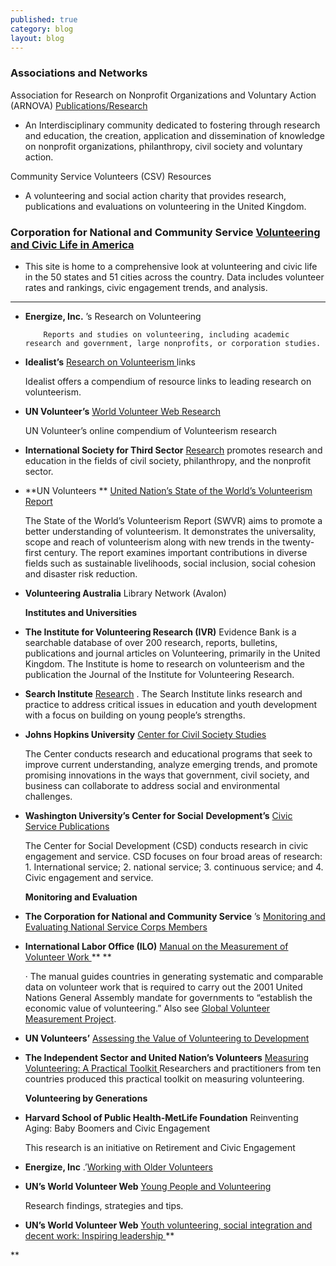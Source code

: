 ```yaml
---
published: true
category: blog
layout: blog
---
```


### Associations and Networks

Association for Research on Nonprofit Organizations and Voluntary Action (ARNOVA) [Publications/Research](http://www.arnova.org/)

- An Interdisciplinary community dedicated to fostering through research and education, the creation, application and dissemination of knowledge on nonprofit organizations, philanthropy, civil society and voluntary action.

Community Service Volunteers (CSV) Resources

- A volunteering and social action charity that provides research, publications and evaluations on volunteering in the United Kingdom.

### Corporation for National and Community Service [Volunteering and Civic Life in America](http://www.volunteeringinamerica.gov/)

- This site is home to a comprehensive look at volunteering and civic life in the 50 states and 51 cities across the country. Data includes volunteer rates and rankings, civic engagement trends, and analysis.

___

*   **Energize, Inc.**
        ’s Research on Volunteering

            Reports and studies on volunteering, including academic research and government, large nonprofits, or corporation studies.
*   **Idealist’s**
        [Research on Volunteerism ](http://www.idealist.org/info/VolunteerMgmt/Research)
        links

    Idealist offers a compendium of resource links to leading research on volunteerism.

*   **UN Volunteer’s**
        [World Volunteer Web Research](http://www.worldvolunteerweb.org/browse/volunteering-issues/volunteering-research.html)

    UN Volunteer’s online compendium of Volunteerism research

*   **International Society for Third Sector**
        [ Research](http://www.istr.org/)
        promotes research and education in the fields of civil society, philanthropy, and the nonprofit sector.
*   **UN Volunteers **
        [United Nation’s State of the World’s Volunteerism Report](http://www.unv.org/swvr2011)

    The State of the World’s Volunteerism Report (SWVR) aims to promote a better understanding of volunteerism. It demonstrates the universality, scope and
    reach of volunteerism along with new trends in the twenty-first century. The report examines important contributions in diverse fields such as sustainable
    livelihoods, social inclusion, social cohesion and disaster risk reduction.

*   **Volunteering Australia**
        Library Network (Avalon)

    **Institutes and Universities**

*   **The Institute for Volunteering Research (IVR)**
        Evidence Bank is a searchable database of over 200 research, reports, bulletins, publications and journal articles on Volunteering, primarily in the
        United Kingdom. The Institute is home to research on volunteerism and the publication the Journal of the Institute for Volunteering Research.
*   **Search Institute**
        [Research](http://www.search-institute.org/)
        . The Search Institute links research and practice to address critical issues in education and youth development with a focus on building on young
        people’s strengths.
*   **Johns Hopkins University**
        [Center for Civil Society Studies](http://ccss.jhu.edu/)

    The Center conducts research and educational programs that seek to improve current understanding, analyze emerging trends, and promote promising
    innovations in the ways that government, civil society, and business can collaborate to address social and environmental challenges.

*   **Washington University’s Center for Social**
        **Development’s**
        [ Civic Service Publications](http://csd.wustl.edu/OurWork/CivicService/Pages/Overview.aspx)

    The Center for Social Development (CSD) conducts research in civic engagement and service. CSD focuses on four broad areas of research: 1. International
    service; 2. national service; 3. continuous service; and 4. Civic engagement and service.

    **Monitoring and Evaluation**

*   **The Corporation for National and Community Service**
        ’s
        [
            Monitoring and Evaluating National Service Corps Members
        ](https://www.nationalserviceresources.gov/monitoring-and-evaluating-members#.VJiaxl4bkA)
*   **International Labor Office (ILO)**
        [
            Manual on the Measurement of Volunteer Work
        ](https://censimentoindustriaeservizi.istat.it/rete/fileadmin/documenti/materiali_di_approfondimento/measurement_of_volunteer_work.pdf)
        ** **

    · The manual guides countries in generating systematic and comparable data on volunteer work that is required to carry out the 2001 United Nations General
Assembly mandate for governments to “establish the economic value of volunteering.” Also see    [Global Volunteer Measurement Project](http://volunteermeasurement.org/data).

*   **UN Volunteers’**
        [Assessing the Value of Volunteering to Development](http://www.unv.org/fileadmin/docdb/unv/pdf/UNV%20Assessing_web%20version.pdf)
*   **The Independent Sector and United Nation’s Volunteers**
        [
            Measuring Volunteering: A Practical Toolkit
        ](http://www.unv.org/en/news-resources/resources/on-volunteerism/doc/measuring-volunteering-toolkit.html)
        Researchers and practitioners from ten countries produced this practical toolkit on measuring volunteering.

    **Volunteering by Generations**

*   **Harvard School of Public Health-MetLife Foundation**
        Reinventing Aging: Baby Boomers and Civic Engagement

    This research is an initiative on Retirement and Civic Engagement

*   **Energize, Inc**
        .’[Working with Older Volunteers](https://www.energizeinc.com/a-z/library/67)
*   **UN’s World Volunteer Web**
        [
            Young People and Volunteering
        ](http://www.worldvolunteerweb.org/resources/how-to-guides/manage-volunteers/doc/subject-guide-young-people-and.html)

    Research findings, strategies and tips.

*   **UN’s World Volunteer Web**
        [
            Youth volunteering, social integration and decent work: Inspiring leadership
        ](http://www.worldvolunteerweb.org/resources/publications/other-publications/doc/youth-volunteering-social-integration.html)
**

**
